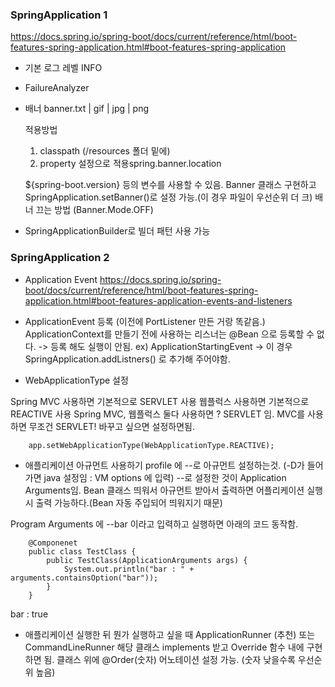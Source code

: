 
### SpringApplication 1

https://docs.spring.io/spring-boot/docs/current/reference/html/boot-features-spring-application.html#boot-features-spring-application

* 기본 로그 레벨 INFO

* FailureAnalyzer

* 배너
    banner.txt | gif | jpg | png
    
    적용방법
    1) classpath (/resources 폴더 밑에)
    2) property 설정으로 적용spring.banner.location
    
    ${spring-boot.version} 등의 변수를 사용할 수 있음.
    Banner 클래스 구현하고 SpringApplication.setBanner()로 설정 가능.(이 경우 파일이 우선순위 더 크)
    배너 끄는 방법 (Banner.Mode.OFF)
    
* SpringApplicationBuilder로 빌더 패턴 사용 가능


### SpringApplication 2

* Application Event
https://docs.spring.io/spring-boot/docs/current/reference/html/boot-features-spring-application.html#boot-features-application-events-and-listeners

* ApplicationEvent 등록 (이전에 PortListener 만든 거랑 똑같음.)
ApplicationContext를 만들기 전에 사용하는 리스너는 @Bean 으로 등록할 수 없다.
 -> 등록 해도 실행이 안됨.
 ex) ApplicationStartingEvent 
 -> 이 경우 SpringApplication.addListners() 로 추가해 주어야함.

* WebApplicationType 설정

Spring MVC 사용하면 기본적으로 SERVLET 사용
웹플럭스 사용하면 기본적으로 REACTIVE 사용
Spring MVC, 웹플럭스 둘다 사용하면 ? SERVLET 임. MVC를 사용하면 무조건 SERVLET!
바꾸고 싶으면 설정하면됨.

```
    app.setWebApplicationType(WebApplicationType.REACTIVE);
```

* 애플리케이션 아규먼트 사용하기
profile 에 --로 아규먼트 설정하는것. (-D가 들어가면 java 설정임 : VM options 에 입력)
--로 설정한 것이 Application Arguments임.
Bean 클래스 띄워서 아규먼트 받아서 출력하면 어플리케이션 실행 시 출력 가능하다.(Bean 자동 주입되어 띄워지기 때문)

Program Arguments 에 --bar 이라고 입력하고 실행하면 아래의 코드 동작함.
```
    @Componenet
    public class TestClass {
        public TestClass(ApplicationArguments args) {
            System.out.println("bar : " + arguments.containsOption("bar"));
        }
    }
```
bar : true

* 애플리케이션 실행한 뒤 뭔가 실행하고 싶을 때
ApplicationRunner (추천) 또는 CommandLineRunner
해당 클래스 implements 받고 Override 함수 내에 구현하면 됨.
클래스 위에 @Order(숫자) 어노테이션 설정 가능. (숫자 낮을수록 우선순위 높음) 


